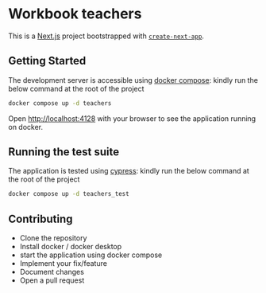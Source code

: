 # Workbook teachers

This is a [Next.js](https://nextjs.org/) project bootstrapped with [`create-next-app`](https://github.com/vercel/next.js/tree/canary/packages/create-next-app).

## Getting Started

The development server is accessible using [docker compose](https://docs.docker.com/compose/): kindly run the below command at the root of the project

```bash
docker compose up -d teachers
```

Open [http://localhost:4128](http://localhost:4128) with your browser to see the application running on docker.
## Running the test suite

The application is tested using [cypress](https://www.cypress.io): kindly run the below command at the root of the project

```bash
docker compose up -d teachers_test
```


## Contributing

  * Clone the repository
  * Install docker / docker desktop
  * start the application using docker compose
  * Implement your fix/feature
  * Document changes
  * Open a pull request
